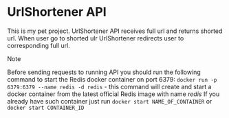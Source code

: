# UrlShortener API
 This is my pet project. UrlShortener API receives full url and returns shorted url. When user go to shorted ulr UrlShortener redirects user to corresponding full url.

> [!NOTE]
> Before sending requests to running API you should run the following command to start the Redis docker container on port 6379:
> `docker run -p 6379:6379 --name redis -d redis` - this command will create and start a docker container from the latest official Redis image with name _redis_
> If you already have such container just run `docker start NAME_OF_CONTAINER` or `docker start CONTAINER_ID`
